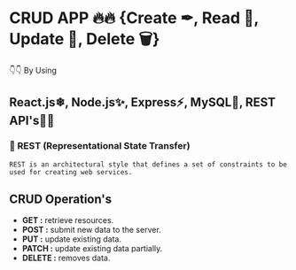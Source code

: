 # CRUD APP 🔥🔥 {Create ✒, Read 📖, Update 📝, Delete 🗑} 
👇👇 By Using
## React.js❄, Node.js✨, Express⚡, MySQL🌟, REST API's🚀🚀 
### 🚀 REST (Representational State Transfer)
    REST is an architectural style that defines a set of constraints to be used for creating web services.
## CRUD Operation's
 * **GET :** retrieve resources.
 * **POST :** submit new data to the server.
 * **PUT :** update existing data.
 * **PATCH :** update existing data partially.
 * **DELETE :** removes data.

